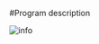 #Program description

![info](https://user-images.githubusercontent.com/61290534/104106725-524f7880-5285-11eb-92d4-445daecf2ebe.png)
